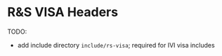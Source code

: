 # R&S VISA Headers

TODO:

-   add include directory `include/rs-visa`; required for IVI visa includes
